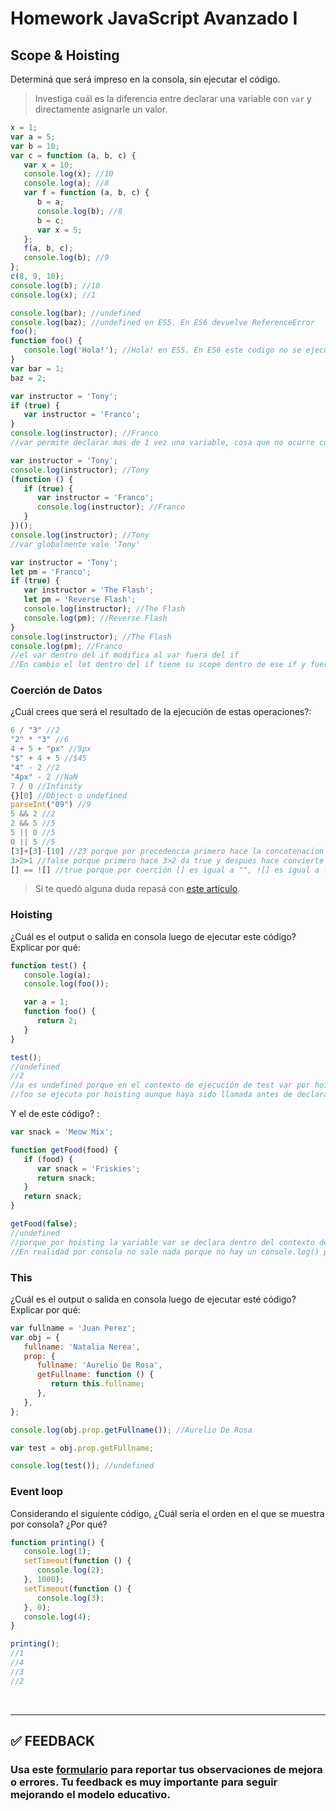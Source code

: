 # Homework JavaScript Avanzado I

## Scope & Hoisting

Determiná que será impreso en la consola, sin ejecutar el código.

> Investiga cuál es la diferencia entre declarar una variable con `var` y directamente asignarle un valor.

```javascript
x = 1;
var a = 5;
var b = 10;
var c = function (a, b, c) {
   var x = 10;
   console.log(x); //10
   console.log(a); //8
   var f = function (a, b, c) {
      b = a;
      console.log(b); //8
      b = c;
      var x = 5;
   };
   f(a, b, c);
   console.log(b); //9
};
c(8, 9, 10);
console.log(b); //10
console.log(x); //1
```

```javascript
console.log(bar); //undefined
console.log(baz); //undefined en ES5. En ES6 devuelve ReferenceError
foo();
function foo() {
   console.log('Hola!'); //Hola! en ES5. En ES6 este codigo no se ejecuta porque está después del error
}
var bar = 1;
baz = 2;
```

```javascript
var instructor = 'Tony';
if (true) {
   var instructor = 'Franco';
}
console.log(instructor); //Franco
//var permite declarar mas de 1 vez una variable, cosa que no ocurre con let
```

```javascript
var instructor = 'Tony';
console.log(instructor); //Tony
(function () {
   if (true) {
      var instructor = 'Franco';
      console.log(instructor); //Franco
   }
})();
console.log(instructor); //Tony
//var globalmente vale 'Tony'
```

```javascript
var instructor = 'Tony';
let pm = 'Franco';
if (true) {
   var instructor = 'The Flash';
   let pm = 'Reverse Flash';
   console.log(instructor); //The Flash
   console.log(pm); //Reverse Flash
}
console.log(instructor); //The Flash
console.log(pm); //Franco
//el var dentro del if modifica al var fuera del if
//En cambio el let dentro del if tiene su scope dentro de ese if y fuera del if tiene el valor global Franco para este caso
```

### Coerción de Datos

¿Cuál crees que será el resultado de la ejecución de estas operaciones?:

```javascript
6 / "3" //2
"2" * "3" //6
4 + 5 + "px" //9px
"$" + 4 + 5 //$45
"4" - 2 //2
"4px" - 2 //NaN
7 / 0 //Infinity
{}[0] //Object o undefined
parseInt("09") //9
5 && 2 //2
2 && 5 //5
5 || 0 //5
0 || 5 //5
[3]+[3]-[10] //23 porque por precedencia primero hace la concatenacion de 3 y 3 y despues convierte eso a numero y le resta 10
3>2>1 //false porque primero hace 3>2 da true y despues hace convierte true a numero que sería 1 y compara 1>1 y da false
[] == ![] //true porque por coerción [] es igual a "", ![] es igual a false, luego se convierte "" a 0 y false tambien a 0 entonces da true
```

> Si te quedó alguna duda repasá con [este artículo](http://javascript.info/tutorial/object-conversion).

### Hoisting

¿Cuál es el output o salida en consola luego de ejecutar este código? Explicar por qué:

```javascript
function test() {
   console.log(a);
   console.log(foo());

   var a = 1;
   function foo() {
      return 2;
   }
}

test();
//undefined
//2
//a es undefined porque en el contexto de ejecución de test var por hoisting se declara pero no se inicializa
//foo se ejecuta por hoisting aunque haya sido llamada antes de declararse y retorna 2
```

Y el de este código? :

```javascript
var snack = 'Meow Mix';

function getFood(food) {
   if (food) {
      var snack = 'Friskies';
      return snack;
   }
   return snack;
}

getFood(false);
//undefined
//porque por hoisting la variable var se declara dentro del contexto de ejecucion de la funcion pero no toma ningun valor al ser false la condicion del if. Por lo tanto se retorna undefined localmente dentro de la funcion.
//En realidad por consola no sale nada porque no hay un console.log() pero el getFood(false) devuelve undefined
```

### This

¿Cuál es el output o salida en consola luego de ejecutar esté código? Explicar por qué:

```javascript
var fullname = 'Juan Perez';
var obj = {
   fullname: 'Natalia Nerea',
   prop: {
      fullname: 'Aurelio De Rosa',
      getFullname: function () {
         return this.fullname;
      },
   },
};

console.log(obj.prop.getFullname()); //Aurelio De Rosa

var test = obj.prop.getFullname;

console.log(test()); //undefined
```

### Event loop

Considerando el siguiente código, ¿Cuál sería el orden en el que se muestra por consola? ¿Por qué?

```javascript
function printing() {
   console.log(1);
   setTimeout(function () {
      console.log(2);
   }, 1000);
   setTimeout(function () {
      console.log(3);
   }, 0);
   console.log(4);
}

printing();
//1
//4
//3
//2
```

</br >

---

## **✅ FEEDBACK**

### Usa este [**formulario**](https://docs.google.com/forms/d/e/1FAIpQLSe1MybH_Y-xcp1RP0jKPLndLdJYg8cwyHkSb9MwSrEjoxyzWg/viewform) para reportar tus observaciones de mejora o errores. Tu feedback es muy importante para seguir mejorando el modelo educativo.
